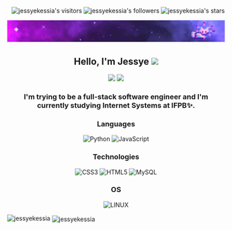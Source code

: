 <p align="right">
	<img alt="jessyekessia's visitors" src="https://komarev.com/ghpvc/?username=jessyekessia&color=8c36db&style=flat&label=visitors" />
	<img alt="jessyekessia's followers" src="https://img.shields.io/github/followers/jessyekessia?color=blueviolet" />
	<img alt="jessyekessia's stars" src="https://img.shields.io/github/stars/jessyekessia?color=blueviolet" />
</p>

[![Poster with background image of a galaxy in the colours purple and blue with animated sparkling stars and a pixelated cat.](poster_galaxy-2.gif)](https://www.linkedin.com/in/jessyekessia/)

<h2 align="center">Hello, I'm Jessye <img src="https://media.giphy.com/media/mGcNjsfWAjY5AEZNw6/giphy.gif" width="50"></h2>
<div align="center" ><img src="https://img.shields.io/badge/jessyekessia16@gmail.com-%23D14836.svg?&style=for-the-badge&logo=gmail&logoColor=white" href="jessyekessia16@gmail.com"> <a href="https://www.linkedin.com/in/jessye-pereira-b4733b1b7/"><img src="https://img.shields.io/badge/Jessye Pereira-%230077B5.svg?&style=for-the-badge&logo=linkedin&logoColor=white" ></a> </div>



<h3 align="center">I'm trying to be a full-stack software engineer and I'm currently studying Internet Systems at IFPB✨.</h3>

<div align="center">

### Languages
![Python](https://img.shields.io/badge/python-3670A0?style=flat&logo=python&logoColor=ffdd54) 
![JavaScript](https://img.shields.io/badge/javascript-%23323330.svg?style=flat&logo=javascript&logoColor=%23F7DF1E) 

### Technologies
![CSS3](https://img.shields.io/badge/css3-%231572B6.svg?style=flat&logo=css3&logoColor=white)
![HTML5](https://img.shields.io/badge/html5-%23E34F26.svg?style=flat&logo=html5&logoColor=white)
![MySQL](https://img.shields.io/badge/mysql-%2300f.svg?style=flat&logo=mysql&logoColor=white)

### OS
![LINUX](https://img.shields.io/badge/Linux-FCC624?style=flat&logo=linux&logoColor=black)

</div>


<p><img align="left" src="https://github-readme-stats.vercel.app/api/top-langs?username=jessyekessia&show_icons=true&title_color=b52c9c&text_color=000000&locale=en&layout=compact" alt="jessyekessia" /></p>

<p>&nbsp;<img align="center" src="https://github-readme-stats.vercel.app/api?username=jessyekessia&show_icons=true&title_color=b636bf&text_color=000000&bg_color=ffffff&locale=en" alt="jessyekessia" /></p>
